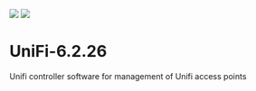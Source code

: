 [![](https://images.microbadger.com/badges/image/brettm357/unifi.svg)](https://microbadger.com/images/brettm357/unifi "Get your own image badge on microbadger.com") [![](https://images.microbadger.com/badges/version/brettm357/unifi.svg)](https://microbadger.com/images/brettm357/unifi "Get your own version badge on microbadger.com")

# UniFi-6.2.26
Unifi controller software for management of Unifi access points

